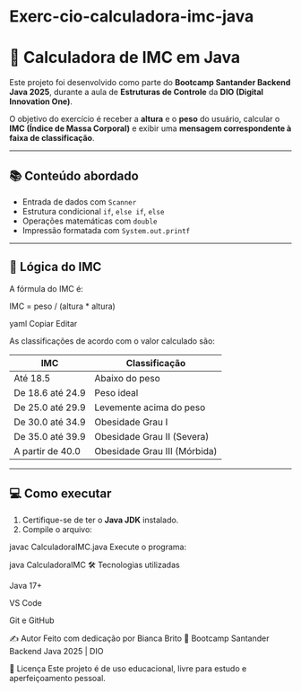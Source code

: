 # Exerc-cio-calculadora-imc-java

# 🧮 Calculadora de IMC em Java

Este projeto foi desenvolvido como parte do **Bootcamp Santander Backend Java 2025**, durante a aula de **Estruturas de Controle** da **DIO (Digital Innovation One)**.

O objetivo do exercício é receber a **altura** e o **peso** do usuário, calcular o **IMC (Índice de Massa Corporal)** e exibir uma **mensagem correspondente à faixa de classificação**.

---

## 📚 Conteúdo abordado

- Entrada de dados com `Scanner`
- Estrutura condicional `if`, `else if`, `else`
- Operações matemáticas com `double`
- Impressão formatada com `System.out.printf`

---

## 🧠 Lógica do IMC

A fórmula do IMC é:

IMC = peso / (altura * altura)

yaml
Copiar
Editar

As classificações de acordo com o valor calculado são:

| IMC                      | Classificação                    |
|--------------------------|----------------------------------|
| Até 18.5                 | Abaixo do peso                   |
| De 18.6 até 24.9         | Peso ideal                       |
| De 25.0 até 29.9         | Levemente acima do peso          |
| De 30.0 até 34.9         | Obesidade Grau I                 |
| De 35.0 até 39.9         | Obesidade Grau II (Severa)       |
| A partir de 40.0         | Obesidade Grau III (Mórbida)     |

---

## 💻 Como executar

1. Certifique-se de ter o **Java JDK** instalado.
2. Compile o arquivo:

javac CalculadoraIMC.java
Execute o programa:

java CalculadoraIMC
🛠️ Tecnologias utilizadas

Java 17+

VS Code

Git e GitHub

✍️ Autor
Feito com dedicação por Bianca Brito 💙
Bootcamp Santander Backend Java 2025 | DIO

📌 Licença
Este projeto é de uso educacional, livre para estudo e aperfeiçoamento pessoal.
